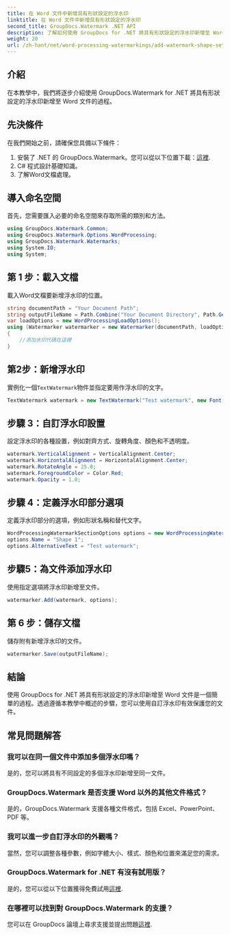 ```yaml
---
title: 在 Word 文件中新增具有形狀設定的浮水印
linktitle: 在 Word 文件中新增具有形狀設定的浮水印
second_title: GroupDocs.Watermark .NET API
description: 了解如何使用 GroupDocs for .NET 將具有形狀設定的浮水印新增至 Word 文件。有效保護您的文件。
weight: 20
url: /zh-hant/net/word-processing-watermarkings/add-watermark-shape-settings-word-docs/
---
```

## 介紹
在本教學中，我們將逐步介紹使用 GroupDocs.Watermark for .NET 將具有形狀設定的浮水印新增至 Word 文件的過程。
## 先決條件
在我們開始之前，請確保您具備以下條件：
1. 安裝了 .NET 的 GroupDocs.Watermark。您可以從以下位置下載：[這裡](https://releases.groupdocs.com/Watermark/net/).
2. C# 程式設計基礎知識。
3. 了解Word文檔處理。

## 導入命名空間
首先，您需要匯入必要的命名空間來存取所需的類別和方法。
```csharp
using GroupDocs.Watermark.Common;
using GroupDocs.Watermark.Options.WordProcessing;
using GroupDocs.Watermark.Watermarks;
using System.IO;
using System;
```
## 第 1 步：載入文檔
載入Word文檔要新增浮水印的位置。
```csharp
string documentPath = "Your Document Path";
string outputFileName = Path.Combine("Your Document Directory", Path.GetFileName(documentPath));
var loadOptions = new WordProcessingLoadOptions();
using (Watermarker watermarker = new Watermarker(documentPath, loadOptions))
{
    //添加水印代碼在這裡
}
```
## 第2步：新增浮水印
實例化一個`TextWatermark`物件並指定要用作浮水印的文字。
```csharp
TextWatermark watermark = new TextWatermark("Test watermark", new Font("Arial", 19));
```
## 步驟 3：自訂浮水印設置
設定浮水印的各種設置，例如對齊方式、旋轉角度、顏色和不透明度。
```csharp
watermark.VerticalAlignment = VerticalAlignment.Center;
watermark.HorizontalAlignment = HorizontalAlignment.Center;
watermark.RotateAngle = 25.0;
watermark.ForegroundColor = Color.Red;
watermark.Opacity = 1.0;
```
## 步驟 4：定義浮水印部分選項
定義浮水印部分的選項，例如形狀名稱和替代文字。
```csharp
WordProcessingWatermarkSectionOptions options = new WordProcessingWatermarkSectionOptions();
options.Name = "Shape 1";
options.AlternativeText = "Test watermark";
```
## 步驟5：為文件添加浮水印
使用指定選項將浮水印新增至文件。
```csharp
watermarker.Add(watermark, options);
```
## 第 6 步：儲存文檔
儲存附有新增浮水印的文件。
```csharp
watermarker.Save(outputFileName);
```

## 結論
使用 GroupDocs for .NET 將具有形狀設定的浮水印新增至 Word 文件是一個簡單的過程。透過遵循本教學中概述的步驟，您可以使用自訂浮水印有效保護您的文件。
## 常見問題解答
### 我可以在同一個文件中添加多個浮水印嗎？
是的，您可以將具有不同設定的多個浮水印新增至同一文件。
### GroupDocs.Watermark 是否支援 Word 以外的其他文件格式？
是的，GroupDocs.Watermark 支援各種文件格式，包括 Excel、PowerPoint、PDF 等。
### 我可以進一步自訂浮水印的外觀嗎？
當然，您可以調整各種參數，例如字體大小、樣式、顏色和位置來滿足您的需求。
### GroupDocs.Watermark for .NET 有沒有試用版？
是的，您可以從以下位置獲得免費試用[這裡](https://releases.groupdocs.com/).
### 在哪裡可以找到對 GroupDocs.Watermark 的支援？
您可以在 GroupDocs 論壇上尋求支援並提出問題[這裡](https://forum.groupdocs.com/c/watermark/19).